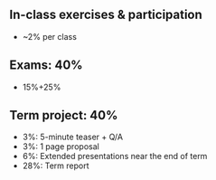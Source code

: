 

## In-class exercises & participation
- ~2% per class 

## Exams: 40%

- 15%+25%

## Term project: 40%

- 3%: 5-minute teaser + Q/A
- 3%: 1 page proposal
- 6%: Extended presentations near the end of term
- 28%: Term report
